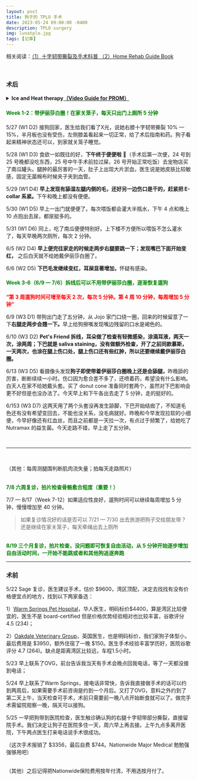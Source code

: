 ```yaml
---
layout: post
title: 狗子的 TPLO 手术
date: 2023-05-24 09:00:00 -0400
description: TPLO surgery
img: lunatplo.jpg
tags: [记事]
---
```



相关阅读：<a href="https://www.dealmoon.com/guide/962259" target="_blank">（1）十字韧带撕裂及手术科普 </a> <a href="{{ site.url }}{{ site.baseurl }}/assets/file/CruciateHomeRehabGuide.pdf" target="_blank">（2）Home Rehab Guide Book</a>

<br>

### 术后 

<details > 
<summary><b>Ice and Heat therapy<a href="https://www.animalsurgicalcenter.com/tibial-plateau-leveling-osteotomy--tplo" target="_blank">（Video Guide for PROM）</a></b></summary> 
<ul>
<b>Use ice packs after walks and PROM for the first 3 to 4 days after surgery</b>
(Drugstore packs, crushed ice in a Ziploc bag, or frozen peas or corn can be used. Ice around as much of the circumference of the knee as possible. While a paper or thin towel can be used to absorb moisture from the ice pack, a thick towel may prevent icing from being effective) <b>Ice for 10-15 minutes per session.</b><br><br>
<b>Use heat packs prior to PROM after initial 3 to 4 days</b>
(Drugstore packs or socks filled with uncooked rice heated in a microwave work well. Test pack on your wrist first. If it is too hot for your skin, it is too hot for your dog. Insulate the heat pack with a thin cloth) <b>Use for 10 minutes per session.</b><br><br>
    <b>PROM (Optional) </b>Lay pet on their side with surgical limb up. Flex and extend the joints of the affected limb gently to resistance. Gently support the knee to prevent twisting or rotation of the limb. Repeat 2 to 3 times daily or allot 10 to 15 repetitions.
PROM should not cause pain, discomfort or negative reaction.<br>
</ul>
</details>


#### <span style="color:green">Week 1-2：带伊丽莎白圈！在家关笼子，每天只出门上厕所 5 分钟</span>

5/27 (W1 D2) 接狗回家，医生给我们看了X光，说她右膝十字韧带撕裂 10% — 15%，半月板也没有受伤，左侧膝盖看起来一切正常，给了术后指南和药。狗子看起来精神状态还可以，到家就关笼子睡觉。

5/28 (W1 D3) 食欲一如既往的好，<b>下午终于便便啦</b> 💩（手术后第一次便，24 号到 25 号晚都没吃东西，25 号中午手术前拉过屎，26 号开始正常吃饭）去宠物店买了南瓜罐头。腿肿的最厉害的一天，肚子上出现大片淤血，医生说是她皮肤比较敏感，固定无菌棉布时候夹子夹到血管。

5/29 (W1 D4) <b>早上发现有舔湿左腿内侧的毛，还好另一边伤口是干的，赶紧把 E-collar 系紧。</b>下午和晚上都没有便便。

5/30 (W1 D5) 早上一出门就便便了。每次喂饭都会灌大半瓶水，下午 4 点和晚上 10 点抱出去尿，都尿挺多的。

5/31 (W1 D6) 同上，吃了南瓜便便特别好。上下楼不方便所以喂饭不怎么灌水了，每天早晚两次厕所，每次 2 分钟。

6/5 (W2 D4) <b>早上便完往家走的时候走两步右腿要跳一下；发现嘴巴下面开始变红，</b> 之后白天就不给她戴伊丽莎白圈了。

6/6 (W2 D5) <b>下巴毛发继续变红，耳屎显著增加，</b>怀疑有感染。

#### <span style="color:green">Week 3-6（6/9 — 7/6）拆线后可以不用带伊丽莎白圈，逐渐恢复遛狗

<b><span style="color:red">“第 3 周遛狗时间可增至每天 2 次，每次 5 分钟。第 4 周 10 分钟，每周增加 5 分钟”</span></b>

6/9 (W3 D1) 带狗出门走了五分钟，从 Jojo 家门口绕一圈，回来的时候留意了一下<b>右腿走两步会翘一下。</b>早上给狗擦嘴发现嘴边残留的口水是褐色的。

6/10 (W3 D2) <b>Pet's Friend 拆线，耳朵做了检查有轻微感染，涂滴耳液，两天一次，涂两周；下巴就是 saliva staining，没有做额外检查，开了之前同款慕斯，一天两次，也涂在腿上伤口处，腿上伤口还有些红肿，所以还要继续戴伊丽莎白圈。</b>

6/13 (W3 D5) 看摄像头发现<b>狗子即使带着伊丽莎白圈晚上还是会舔腿，</b>昨晚舔的厉害，断断续续一小时。伤口因为愈合差不多了，还喷着药，希望没有什么影响。白天人在家不给她戴头套。买了 donut cone 准备同时套两个，虽然对下巴影响会更不好但是也没办法了。今天早上和下午各出去走了 5 分钟，走的挺好的。

6/153 (W3 D7) 这两天用了两个头套没再发生舔脚，下巴开始结痂了，不知道毛色还有没有希望变回去，不能也没关系，没毛病就好。昨晚和今早发现拉软的小细便，今早好像还有红血丝，而且之前都是一天拉一次，有点过于频繁了，给她吃了 Nutramax 的益生菌。今天走路不错，早上走了五分钟。

<br>

<hr>

<br>

（其他：每周测腿围判断肌肉流失量；拍每天走路照片）


<br>
<span style="color:green"><b>7/8 六周复诊，拍片检查骨骼愈合程度（重要！）</b></span>

7/7 — 8/17（Week 7-12）如果适应性良好，遛狗时间可以继续每周增加 5 分钟，慢慢增加至 40 分钟。

> 如果复诊情况好的话是否可以 7/21 — 7/30 出去旅游把狗子交给朋友带？还是继续在家关笼子，每天牵绳出去上厕所

<br>
<span style="color:green"><b>8/19 三个月复诊，拍片检查，没问题即可恢复自由活动，从 5 分钟开始逐步增加自由活动时间，一开始不能跳或者和其他狗追逐奔跑</b> </span>


<br>
<hr>


### 术前

5/22 Sage 复诊，医生建议手术，估价 $9600，湾区顶配，决定去找找有没有价格便宜点的地方，找到以下两家备选：

1）<a href="http://www.warmspringspet.com/prices-1" target="_blank">Warm Springs Pet Hospital</a>，华人医生，明码标价$4400，算是湾区比较便宜的，医生不是 board-certified 但是价格优势经验相对也比较丰富，谷歌评分 4.5 (234)；

2）<a href="https://www.oakdaleveterinarygroup.com/services/orthopedic-referrals/tibial-plateau-leveling-osteotomy-tplo" target="_blank">Oakdale Veterinary Group</a>，英国医生，也是明码标价，我们家狗子体型小，最后费用是 $3950，额外住宿了一晚 $150。医生手术经验丰富学历好，医院谷歌评分 4.7 (264)。缺点是距离湾区比较远，车程1.5小时。

5/23 早上联系了OVG，前台告诉我当天有手术会晚点回我电话，等了一天都没接到电话；

5/24 早上联系了Warm Springs，接电话非常快，告诉我直接做手术的话可以约到两周后，如果需要手术前咨询是约到一个月后。又打了OVG，意料之外约到了第二天上午，当天检查可手术，术前只需要前一晚八点开始断食就可以了。做完手术需留院观察一晚，隔天可以接狗。

5/25 一早把狗带到医院检查，医生触诊确认狗的右腿十字韧带部分撕裂，直接留院手术。我们决定让狗子在医院多住一天，周六早上再去接。上午九点多离开医院，下午两点医生打来电话说手术很成功。

（这次手术报销了 $3356，最后自费 $744。Nationwide Major Medical 勉勉强强够用吧）


<br>
（其他）之后记得把Nationwide保险费用按年付清，不用选按月付了。


